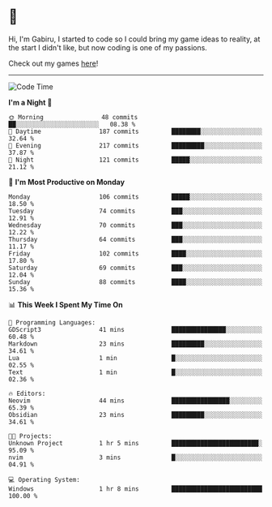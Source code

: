 # 🐀

Hi, I'm Gabiru, I started to code so I could bring my game ideas to reality, at the start I didn't like, but now coding is one of my passions.

Check out my games [here](https://gabiru.art/projetos/)!

---

<!--START_SECTION:waka-->
![Code Time](http://img.shields.io/badge/Code%20Time-312%20hrs%2025%20mins-blue)

**I'm a Night 🦉** 

```text
🌞 Morning                48 commits          ██░░░░░░░░░░░░░░░░░░░░░░░   08.38 % 
🌆 Daytime                187 commits         ████████░░░░░░░░░░░░░░░░░   32.64 % 
🌃 Evening                217 commits         █████████░░░░░░░░░░░░░░░░   37.87 % 
🌙 Night                  121 commits         █████░░░░░░░░░░░░░░░░░░░░   21.12 % 
```
📅 **I'm Most Productive on Monday** 

```text
Monday                   106 commits         █████░░░░░░░░░░░░░░░░░░░░   18.50 % 
Tuesday                  74 commits          ███░░░░░░░░░░░░░░░░░░░░░░   12.91 % 
Wednesday                70 commits          ███░░░░░░░░░░░░░░░░░░░░░░   12.22 % 
Thursday                 64 commits          ███░░░░░░░░░░░░░░░░░░░░░░   11.17 % 
Friday                   102 commits         ████░░░░░░░░░░░░░░░░░░░░░   17.80 % 
Saturday                 69 commits          ███░░░░░░░░░░░░░░░░░░░░░░   12.04 % 
Sunday                   88 commits          ████░░░░░░░░░░░░░░░░░░░░░   15.36 % 
```


📊 **This Week I Spent My Time On** 

```text
💬 Programming Languages: 
GDScript3                41 mins             ███████████████░░░░░░░░░░   60.48 % 
Markdown                 23 mins             █████████░░░░░░░░░░░░░░░░   34.61 % 
Lua                      1 min               █░░░░░░░░░░░░░░░░░░░░░░░░   02.55 % 
Text                     1 min               █░░░░░░░░░░░░░░░░░░░░░░░░   02.36 % 

🔥 Editors: 
Neovim                   44 mins             ████████████████░░░░░░░░░   65.39 % 
Obsidian                 23 mins             █████████░░░░░░░░░░░░░░░░   34.61 % 

🐱‍💻 Projects: 
Unknown Project          1 hr 5 mins         ████████████████████████░   95.09 % 
nvim                     3 mins              █░░░░░░░░░░░░░░░░░░░░░░░░   04.91 % 

💻 Operating System: 
Windows                  1 hr 8 mins         █████████████████████████   100.00 % 
```


<!--END_SECTION:waka-->
